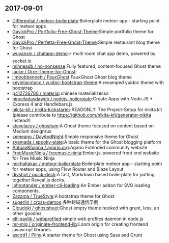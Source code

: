 ## 2017-09-01

* [Differential / meteor-boilerplate](https://github.com/Differential/meteor-boilerplate):Boilerplate meteor app - starting point for meteor apps
* [GavickPro / Portfolio-Free-Ghost-Theme](https://github.com/GavickPro/Portfolio-Free-Ghost-Theme):Simple portfolio theme for Ghost
* [GavickPro / Perfetta-Free-Ghost-Theme](https://github.com/GavickPro/Perfetta-Free-Ghost-Theme):Simple restaurant blog theme for Ghost
* [wuyanxin / chatapp-demo](https://github.com/wuyanxin/chatapp-demo):⚡️ multi room chat app demo, powered by socket.io
* [mihneadb / no-nonsense](https://github.com/mihneadb/no-nonsense):Fully featured, content-focused Ghost theme
* [lacke / Orre-Theme-for-Ghost](https://github.com/lacke/Orre-Theme-for-Ghost):
* [jimbobbennett / FauxGhost](https://github.com/jimbobbennett/FauxGhost):FauxGhost Ghost blog theme
* [kevinlacotaco / yuidoc-bootstrap-theme](https://github.com/kevinlacotaco/yuidoc-bootstrap-theme):A revamped yuidoc theme with bootstrap
* [p412726700 / material](https://github.com/p412726700/material):chinese materializecss
* [pinceladasdaweb / nodejs-boilerplate](https://github.com/pinceladasdaweb/nodejs-boilerplate):Create Apps with Node.JS + Express 4 and Handlebars.js
* [nikita-kit / nikita-kickstarter](https://github.com/nikita-kit/nikita-kickstarter):READONLY: The Project-Setup for nikita.kit (please contribute to https://github.com/nikita-kit/generator-nikita instead!)
* [stevelacey / ghostium](https://github.com/stevelacey/ghostium):A Ghost theme focused on content based on Medium design/ux
* [semeano / DayAndNight](https://github.com/semeano/DayAndNight):Simple responsive theme for Ghost
* [zyamada / spooky-slate](https://github.com/zyamada/spooky-slate):A basic theme for the Ghost blogging platform
* [AntuanKhanna / agario.org](https://github.com/AntuanKhanna/agario.org):Agario Extended community website
* [FreeMusicNinja / freemusic.ninja](https://github.com/FreeMusicNinja/freemusic.ninja):Ember.js-powered front end website for Free Music Ninja
* [michaltakac / meteor-boilerplate](https://github.com/michaltakac/meteor-boilerplate):Boilerplate meteor app - starting point for meteor apps, using Flow Router and Blaze Layout
* [divshot / quick-deck](https://github.com/divshot/quick-deck):A fast, Markdown based boilerplate for putting together Reveal.js decks.
* [johnotander / ember-cli-loading](https://github.com/johnotander/ember-cli-loading):An Ember addon for SVG loading components.
* [Zazama / TrueStyle](https://github.com/Zazama/TrueStyle):A bootstrap theme for Ghost
* [superlin / cross-demos](https://github.com/superlin/cross-demos):多种跨域通信示例
* [Cloudoki / ghostsheet](https://github.com/Cloudoki/ghostsheet):Ghost empty theme hooked with grunt, less, an other goodies
* [elf-pavlik / webprofiled](https://github.com/elf-pavlik/webprofiled):simple web profiles daemon in node.js
* [mr-mig / originate-frontend-lib](https://github.com/mr-mig/originate-frontend-lib):Loom origin for creating frontend javascript libraries
* [ascott1 / Pliny](https://github.com/ascott1/Pliny):A starter theme for Ghost using Sass and Grunt
